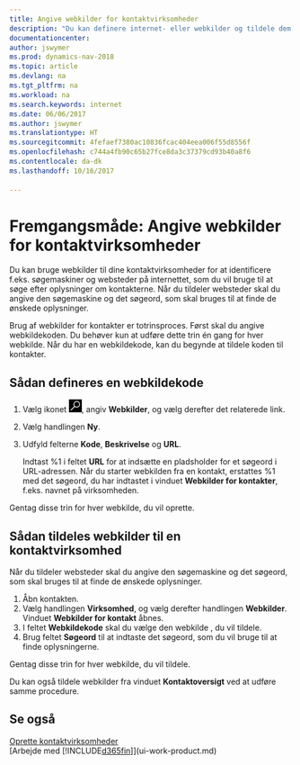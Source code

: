 ```yaml
---
title: Angive webkilder for kontaktvirksomheder
description: "Du kan definere internet- eller webkilder og tildele dem til en kontaktvirksomhed for at identificere, hvordan du vil søge efter oplysninger om dine kontakter."
documentationcenter: 
author: jswymer
ms.prod: dynamics-nav-2018
ms.topic: article
ms.devlang: na
ms.tgt_pltfrm: na
ms.workload: na
ms.search.keywords: internet
ms.date: 06/06/2017
ms.author: jswymer
ms.translationtype: HT
ms.sourcegitcommit: 4fefaef7380ac10836fcac404eea006f55d8556f
ms.openlocfilehash: c744a4fb90c65b27fce8da3c37379cd93b40a8f6
ms.contentlocale: da-dk
ms.lasthandoff: 10/16/2017

---
```

# <a name="how-to-set-up-web-sources-for-contact-companies"></a>Fremgangsmåde: Angive webkilder for kontaktvirksomheder
Du kan bruge webkilder til dine kontaktvirksomheder for at identificere f.eks. søgemaskiner og websteder på internettet, som du vil bruge til at søge efter oplysninger om kontakterne. Når du tildeler websteder skal du angive den søgemaskine og det søgeord, som skal bruges til at finde de ønskede oplysninger.

Brug af webkilder for kontakter er totrinsproces. Først skal du angive webkildekoden. Du behøver kun at udføre dette trin én gang for hver webkilde. Når du har en webkildekode, kan du begynde at tildele koden til kontakter.

## <a name="to-define-a-web-source-code"></a>Sådan defineres en webkildekode
1. Vælg ikonet ![Søg efter side eller rapport](media/ui-search/search_small.png "Ikonet Søg efter side eller rapport"), angiv **Webkilder**, og vælg derefter det relaterede link.
2. Vælg handlingen **Ny**.
3. Udfyld felterne **Kode**, **Beskrivelse** og **URL**.

    Indtast %1 i feltet **URL** for at indsætte en pladsholder for et søgeord i URL-adressen. Når du starter webkilden fra en kontakt, erstattes %1 med det søgeord, du har indtastet i vinduet **Webkilder for kontakter**, f.eks. navnet på virksomheden.

Gentag disse trin for hver webkilde, du vil oprette.

## <a name="to-assign-web-sources-to-a-contact-company"></a>Sådan tildeles webkilder til en kontaktvirksomhed
Når du tildeler websteder skal du angive den søgemaskine og det søgeord, som skal bruges til at finde de ønskede oplysninger.

1. Åbn kontakten.
2. Vælg handlingen **Virksomhed**, og vælg derefter handlingen **Webkilder**. Vinduet **Webkilder for kontakt** åbnes.
3. I feltet **Webkildekode** skal du vælge den webkilde , du vil tildele.
4. Brug feltet **Søgeord** til at indtaste det søgeord, som du vil bruge til at finde oplysningerne.

Gentag disse trin for hver webkilde, du vil tildele.

Du kan også tildele webkilder fra vinduet **Kontaktoversigt** ved at udføre samme procedure.

## <a name="see-also"></a>Se også
[Oprette kontaktvirksomheder](marketing-create-contact-companies.md)  
[Arbejde med [!INCLUDE[d365fin](includes/d365fin_md.md)]](ui-work-product.md)

